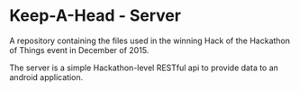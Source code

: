 # Keep-A-Head - Server
A repository containing the files used in the winning Hack of the Hackathon of Things event in December of 2015.

The server is a simple Hackathon-level RESTful api to provide data to an android application.